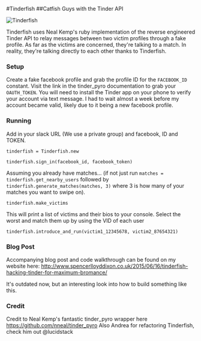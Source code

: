 #Tinderfish
##Catfish Guys with the Tinder API

![Tinderfish](http://www.spencerlloyddixon.co.uk/wp-content/uploads/2015/03/tinderfish.png)

Tinderfish uses Neal Kemp's ruby implementation of the reverse engineered Tinder API to relay messages
between two victim profiles through a fake profile. As far as the victims are concerned, they're talking to a match.
In reality, they're talking directly to each other thanks to Tinderfish.

### Setup

Create a fake facebook profile and grab the profile ID for the ```FACEBOOK_ID``` constant. Visit the link in the tinder_pyro documentation to grab your ```OAUTH_TOKEN```. You will need to install the Tinder app on your phone to verify your account via text message. I had to wait almost a week before my account became valid, likely due to it being a new facebook profile.

### Running

Add in your slack URL (We use a private group) and facebook, ID and TOKEN.

```tinderfish = Tinderfish.new```

```tinderfish.sign_in(facebook_id, facebook_token)```

Assuming you already have matches... (if not just run ```matches = tinderfish.get_nearby_users``` followed by ```tinderfish.generate_matches(matches, 3)``` where 3 is how many of your matches you want to swipe on).

```tinderfish.make_victims```

This will print a list of victims and their bios to your console. Select the worst and match them up by using the VID of each user

```tinderfish.introduce_and_run(victim1_12345678, victim2_87654321)```


### Blog Post

Accompanying blog post and code walkthrough can be found on my website here: http://www.spencerlloyddixon.co.uk/2015/06/16/tinderfish-hacking-tinder-for-maximum-bromance/

It's outdated now, but an interesting look into how to build something like this.

### Credit

Credit to Neal Kemp's fantastic tinder_pyro wrapper here https://github.com/nneal/tinder_pyro
Also Andrea for refactoring Tinderfish, check him out @lucidstack
